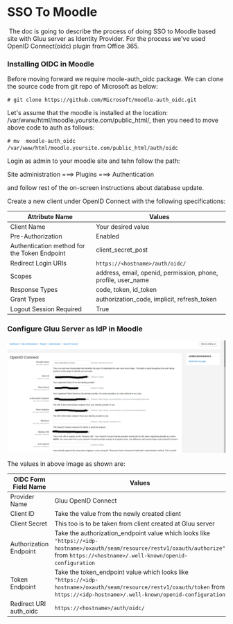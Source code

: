 # SSO To Moodle
​
The doc is going to describe the process of doing SSO to Moodle based site with Gluu server as Identity Provider.
For the process we've used OpenID Connect(oidc) plugin from Office 365.

### Installing OIDC in Moodle

Before moving forward we require moole-auth_oidc package. We can clone the source code from git repo of Microsoft as below:

```
# git clone https://github.com/Microsoft/moodle-auth_oidc.git
```

Let's assume that the moodle is installed at the location: /var/www/html/moodle.yoursite.com/public_html/, then you need to move above code to auth as follows:

```
# mv  moodle-auth_oidc   /var/www/html/moodle.yoursite.com/public_html/auth/oidc

```
Login as admin to your moodle site and tehn follow the path: 

Site administration ===> Plugins ===> Authentication 

and follow rest of the on-screen instructions about database update.

Create a new client under OpenID Connect with the following specifications:

| Attribute Name     |              Values       |
|-------------------------|---------------------------------------|
| Client Name     | Your desired value|| Application Type        | Web |
| Pre-Authorization        |Enabled                        |
| Authentication method for the Token Endpoint     |   client_secret_post    |
| Redirect Login URIs   | `https://<hostname>/auth/oidc/` |
| Scopes | address, email, openid, permission, phone, profile, user_name |
| Response Types | code, token, id_token |
| Grant Types | authorization_code, implicit, refresh_token |
| Logout Session Required | True |

### Configure Gluu Server as IdP in Moodle

![image](../../img/integration/Moodles_OIDC_Values.png)

The values in above image as shown are:

| OIDC Form Field Name     |              Values       |
|-------------------------|---------------------------------------|
| Provider Name | Gluu OpenID Connect |
| Client ID | Take the value from the newly created client |
| Client Secret | This too is to be taken from client created at Gluu server|
| Authorization Endpoint | Take the authorization_endpoint value which looks like `"https://<idp-hostname>/oxauth/seam/resource/restv1/oxauth/authorize"` from `https://<hostname>/.well-known/openid-configuration` |
| Token Endpoint |Take the token_endpoint value which looks like `"https://<idp-hostname>/oxauth/seam/resource/restv1/oxauth/token` from `https://<idp-hostname>/.well-known/openid-configuration` |
| Redirect URI auth_oidc | `https://<hostname>/auth/oidc/` |
